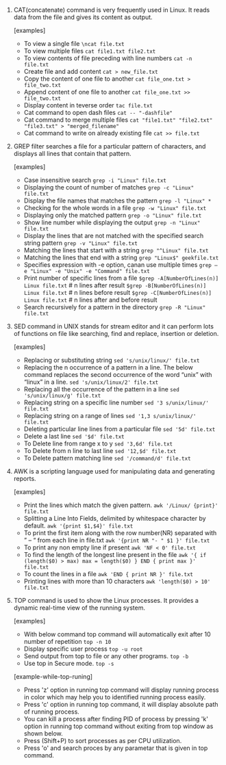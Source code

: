 1. CAT(concatenate) command is very frequently used in Linux. It reads data from the file and gives its content as output.

    [examples]
    - To view a single file
    `\ncat file.txt`
    - To view multiple files
    `cat file1.txt file2.txt`
    - To view contents of file preceding with line numbers
    `cat -n file.txt`
    - Create file and add content
    `cat > new_file.txt`
    - Copy the content of one file to another
    `cat file_one.txt > file_two.txt`
    - Append content of one file to another
    `cat file_one.txt >> file_two.txt`
    - Display content in teverse order
    `tac file.txt`
    - Cat command to open dash files
    `cat -- "-dashfile"`
    - Cat command to merge multiple files
    `cat "file1.txt" "file2.txt" "file3.txt" > "merged_filename"`
    - Cat command to write on already existing file
    `cat >> file.txt`


2. GREP filter searches a file for a particular pattern of characters, and displays all lines that contain that pattern. 

    [examples]
    - Case insensitive search
    `grep -i "Linux" file.txt`
    - Displaying the count of number of matches
    `grep -c "Linux" file.txt`
    - Display the file names that matches the pattern
    `grep -l "Linux" *`
    - Checking for the whole words in a file
    `grep -w "Linux" file.txt`
    - Displaying only the matched pattern
    `grep -o "Linux" file.txt`
    - Show line number while displaying the output
    `grep -n "Linux" file.txt`
    - Display the lines that are not matched with the specified search string pattern
    `grep -v "Linux" file.txt`
    - Matching the lines that start with a string
    `grep "^Linux" file.txt`
    - Matching the lines that end with a string
    `grep "Linux$" geekfile.txt`
    - Specifies expression with -e option, canan use multiple times
    `grep –e "Linux" -e "Unix" -e "Command" file.txt`
    - Print number of specific lines from a file
    `$grep -A[NumberOfLines(n)] Linux file.txt` # n lines after result
    `$grep -B[NumberOfLines(n)] Linux file.txt` # n lines before result
    `$grep -C[NumberOfLines(n)] Linux file.txt` # n lines after and before result
    - Search recursively for a pattern in the directory
    `grep -R "Linux" file.txt`


3. SED command in UNIX stands for stream editor and it can perform lots of functions on file like searching, find and replace, insertion or deletion.

    [examples]
    - Replacing or substituting string
    `sed 's/unix/linux/' file.txt`
    - Replacing the n occurrence of a pattern in a line. The below command replaces the second occurrence of the word “unix” with “linux” in a line. 
    `sed 's/unix/linux/2' file.txt`
    - Replacing all the occurrence of the pattern in a line
    `sed 's/unix/linux/g' file.txt`
    - Replacing string on a specific line number
    `sed '3 s/unix/linux/' file.txt`
    - Replacing string on a range of lines
    `sed '1,3 s/unix/linux/' file.txt`
    - Deleting particular line lines from a particular file
    `sed '5d' file.txt`
    - Delete a last line
    `sed '$d' file.txt`
    - To Delete line from range x to y
    `sed '3,6d' file.txt`
    - To Delete from n line to last line
    `sed '12,$d' file.txt`
    - To Delete pattern matching line
    `sed '/command/d' file.txt`


4. AWK is a scripting language used for manipulating data and generating reports.

    [examples]
    - Print the lines which match the given pattern.
    `awk '/Linux/ {print}' file.txt`
    - Splitting a Line Into Fields, delimited by whitespace character by default.
    `awk '{print $1,$4}' file.txt`
    - To print the first item along with the row number(NR) separated with ” – “ from each line in file.txt
    `awk '{print NR "- " $1 }' file.txt`
    - To print any non empty line if present
    `awk 'NF < 0' file.txt`
    - To find the length of the longest line present in the file
    `awk '{ if (length($0) > max) max = length($0) } END { print max }' file.txt`
    - To count the lines in a file
    `awk 'END { print NR }' file.txt`
    - Printing lines with more than 10 characters
    `awk 'length($0) > 10' file.txt`


5. TOP command is used to show the Linux processes. It provides a dynamic real-time view of the running system.

    [examples]
    - With below command top command will automatically exit after 10 number of repetition
    `top -n 10`
    - Display specific user process
    `top -u root`
    - Send output from top to file or any other programs.
    `top -b`
    - Use top in Secure mode.
    `top -s`
    
    [example-while-top-runing]
    - Press 'z' option in running top command will display running process in color which may help you to identified running process easily.
    - Press 'c' option in running top command, it will display absolute path of running process.
    - You can kill a process after finding PID of process by pressing 'k' option in running top command without exiting from top window as shown below.
    - Press (Shift+P) to sort processes as per CPU utilization.
    - Press 'o' and search proces by any parametar that is given in top command.
